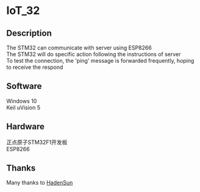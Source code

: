 # IoT_32

## Description 
The STM32 can communicate with server using ESP8266  
The STM32 will do specific action following the instructions of server  
To test the connection, the 'ping' message is forwarded frequently, hoping to receive the respond  

  
## Software
Windows 10  
Keil uVision 5    

## Hardware
正点原子STM32F1开发板  
ESP8266

## Thanks
Many thanks to [HadenSun](https://github.com/HadenSun)
